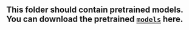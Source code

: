 ## This folder should contain pretrained models. You can download the pretrained [`models`](https://drive.google.com/open?id=1GlImzw3_PRNFgieS-VsNWZRGqq-xGoKS) here.
